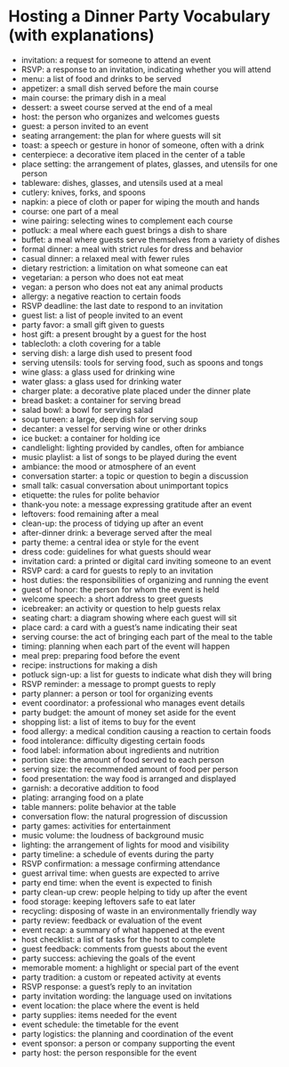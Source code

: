 # Hosting a Dinner Party Vocabulary (with explanations)

- invitation: a request for someone to attend an event
- RSVP: a response to an invitation, indicating whether you will attend
- menu: a list of food and drinks to be served
- appetizer: a small dish served before the main course
- main course: the primary dish in a meal
- dessert: a sweet course served at the end of a meal
- host: the person who organizes and welcomes guests
- guest: a person invited to an event
- seating arrangement: the plan for where guests will sit
- toast: a speech or gesture in honor of someone, often with a drink
- centerpiece: a decorative item placed in the center of a table
- place setting: the arrangement of plates, glasses, and utensils for one person
- tableware: dishes, glasses, and utensils used at a meal
- cutlery: knives, forks, and spoons
- napkin: a piece of cloth or paper for wiping the mouth and hands
- course: one part of a meal
- wine pairing: selecting wines to complement each course
- potluck: a meal where each guest brings a dish to share
- buffet: a meal where guests serve themselves from a variety of dishes
- formal dinner: a meal with strict rules for dress and behavior
- casual dinner: a relaxed meal with fewer rules
- dietary restriction: a limitation on what someone can eat
- vegetarian: a person who does not eat meat
- vegan: a person who does not eat any animal products
- allergy: a negative reaction to certain foods
- RSVP deadline: the last date to respond to an invitation
- guest list: a list of people invited to an event
- party favor: a small gift given to guests
- host gift: a present brought by a guest for the host
- tablecloth: a cloth covering for a table
- serving dish: a large dish used to present food
- serving utensils: tools for serving food, such as spoons and tongs
- wine glass: a glass used for drinking wine
- water glass: a glass used for drinking water
- charger plate: a decorative plate placed under the dinner plate
- bread basket: a container for serving bread
- salad bowl: a bowl for serving salad
- soup tureen: a large, deep dish for serving soup
- decanter: a vessel for serving wine or other drinks
- ice bucket: a container for holding ice
- candlelight: lighting provided by candles, often for ambiance
- music playlist: a list of songs to be played during the event
- ambiance: the mood or atmosphere of an event
- conversation starter: a topic or question to begin a discussion
- small talk: casual conversation about unimportant topics
- etiquette: the rules for polite behavior
- thank-you note: a message expressing gratitude after an event
- leftovers: food remaining after a meal
- clean-up: the process of tidying up after an event
- after-dinner drink: a beverage served after the meal
- party theme: a central idea or style for the event
- dress code: guidelines for what guests should wear
- invitation card: a printed or digital card inviting someone to an event
- RSVP card: a card for guests to reply to an invitation
- host duties: the responsibilities of organizing and running the event
- guest of honor: the person for whom the event is held
- welcome speech: a short address to greet guests
- icebreaker: an activity or question to help guests relax
- seating chart: a diagram showing where each guest will sit
- place card: a card with a guest’s name indicating their seat
- serving course: the act of bringing each part of the meal to the table
- timing: planning when each part of the event will happen
- meal prep: preparing food before the event
- recipe: instructions for making a dish
- potluck sign-up: a list for guests to indicate what dish they will bring
- RSVP reminder: a message to prompt guests to reply
- party planner: a person or tool for organizing events
- event coordinator: a professional who manages event details
- party budget: the amount of money set aside for the event
- shopping list: a list of items to buy for the event
- food allergy: a medical condition causing a reaction to certain foods
- food intolerance: difficulty digesting certain foods
- food label: information about ingredients and nutrition
- portion size: the amount of food served to each person
- serving size: the recommended amount of food per person
- food presentation: the way food is arranged and displayed
- garnish: a decorative addition to food
- plating: arranging food on a plate
- table manners: polite behavior at the table
- conversation flow: the natural progression of discussion
- party games: activities for entertainment
- music volume: the loudness of background music
- lighting: the arrangement of lights for mood and visibility
- party timeline: a schedule of events during the party
- RSVP confirmation: a message confirming attendance
- guest arrival time: when guests are expected to arrive
- party end time: when the event is expected to finish
- party clean-up crew: people helping to tidy up after the event
- food storage: keeping leftovers safe to eat later
- recycling: disposing of waste in an environmentally friendly way
- party review: feedback or evaluation of the event
- event recap: a summary of what happened at the event
- host checklist: a list of tasks for the host to complete
- guest feedback: comments from guests about the event
- party success: achieving the goals of the event
- memorable moment: a highlight or special part of the event
- party tradition: a custom or repeated activity at events
- RSVP response: a guest’s reply to an invitation
- party invitation wording: the language used on invitations
- event location: the place where the event is held
- party supplies: items needed for the event
- event schedule: the timetable for the event
- party logistics: the planning and coordination of the event
- event sponsor: a person or company supporting the event
- party host: the person responsible for the event
